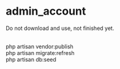 ﻿# admin_account

Do not download and use, not finished yet.<BR><BR>

php artisan vendor:publish<BR>
php artisan migrate:refresh<BR>
php artisan db:seed<BR>
